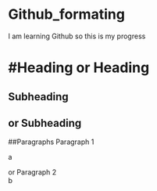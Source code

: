# Github_formating

I am learning Github so this is my progress  

#Heading 
or
Heading
===

## Subheading
or 
Subheading
---

##Paragraphs
 Paragraph 1

 a

 or Paragraph 2  
 b